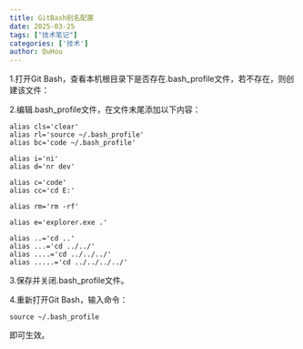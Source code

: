 ```yaml
---
title: GitBash别名配置
date: 2025-03-25
tags: ["技术笔记"]
categories: ['技术']
author: QuHou
---
```




1.打开Git Bash，查看本机根目录下是否存在.bash_profile文件，若不存在，则创建该文件：

2.编辑.bash_profile文件，在文件末尾添加以下内容：

``` shell
alias cls='clear'
alias rl='source ~/.bash_profile'
alias bc='code ~/.bash_profile'

alias i='ni'
alias d='nr dev'

alias c='code'
alias cc='cd E:'

alias rm='rm -rf'

alias e='explorer.exe .'

alias ..='cd ..'
alias ...='cd ../../'
alias ....='cd ../../../'
alias .....='cd ../../../../'
```

3.保存并关闭.bash_profile文件。

4.重新打开Git Bash，输入命令：

``` shell
source ~/.bash_profile
```

即可生效。